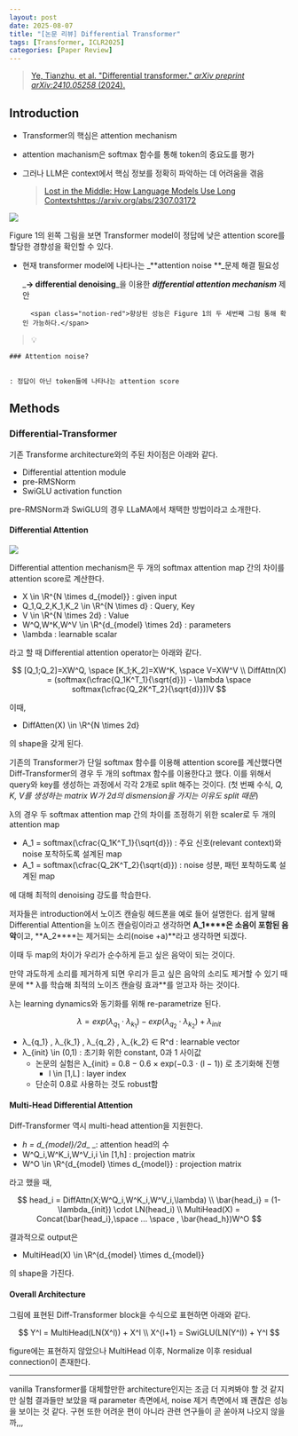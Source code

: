 ```yaml
---
layout: post
date: 2025-08-07
title: "[논문 리뷰] Differential Transformer"
tags: [Transformer, ICLR2025]
categories: [Paper Review]
---
```


> [Ye, Tianzhu, et al. "Differential transformer." ](https://arxiv.org/abs/2410.05258)[_arXiv preprint arXiv:2410.05258_](https://arxiv.org/abs/2410.05258)[ (2024).](https://arxiv.org/abs/2410.05258)



## Introduction

- Transformer의 핵심은 attention mechanism
- attention machanism은 softmax 함수를 통해 token의 중요도를 평가
- 그러나 LLM은 context에서 핵심 정보를 정확히 파악하는 데 어려움을 겪음

	> [Lost in the Middle: How Language Models Use Long Contextshttps://arxiv.org/abs/2307.03172](https://arxiv.org/abs/2307.03172)


![](https://prod-files-secure.s3.us-west-2.amazonaws.com/542b861c-36a8-4051-84e5-8804b6728dba/9083ea56-691a-4752-ae26-47f403431ac8/image.png?X-Amz-Algorithm=AWS4-HMAC-SHA256&X-Amz-Content-Sha256=UNSIGNED-PAYLOAD&X-Amz-Credential=ASIAZI2LB466QB3TG5GF%2F20250913%2Fus-west-2%2Fs3%2Faws4_request&X-Amz-Date=20250913T160045Z&X-Amz-Expires=3600&X-Amz-Security-Token=IQoJb3JpZ2luX2VjEMz%2F%2F%2F%2F%2F%2F%2F%2F%2F%2FwEaCXVzLXdlc3QtMiJHMEUCIQD3EPqgLADfPD4XyEzAYMkIQsBctAMCtogP8urTN%2B6bjAIgfzuiDenxk6cGsOZoiBIBvhjwHtkiUA1T%2F1Qn7q7eMMQq%2FwMIRRAAGgw2Mzc0MjMxODM4MDUiDN9QDSsENDiIIXaGICrcA%2FCca5cb8fPsvJdmCQEB%2BenPVGy1XnqSCr9RqcQfTxMDEu4QkeAK0tn5lgsXXffKfWSBSQqGSVIP5%2BgOxhYMPfC4RBny4yUhMhqbio9vTBpacghc0%2FjpZBeeQ6BZZ8yWeWtKdtADQ5W1LUPrGwugpfuNI40WZ9dXn6mAeQmDRqu96OFzZsiVkIZPH2jZxynGYK4qrPdIo1FAL1N8b3GMX%2FH7OSR7aaNSUhzl0B60Mmt%2BdRoRnzwtbZlWGexJfIQJjwmJ1SoAYPM1QX4YQcFUhh7bW2jbDi65kjzIP%2BZskYGIwlQPWO80AbKDCqhem5AHNd1ERVc%2FZE%2BR8i0i%2B5bVTJ3E9CQ9s9KF2fh6E4R4%2B5XzIN7KbBxbxzYW%2BKWwuKX2cH4%2Bc4YF0FJHE1b17RIuqsCAvI71IyNR1yZLt%2FpUaGVWRoA7wjzh7KLN2I5HfiC2bXGSl5X3FWn8JxC%2B%2BW7DHh4Rkr%2F208sW%2BjIqfpWYtdhmBvp8P%2BFbnij1TgZTq3hCk3FsIPgykfawDWDQeuQazQfjauk5e%2FZGxSnY9upBISzIRr6XI4gPwhlfbNRNKNqOz7nyEM1wOhPJf%2BYMuzkbBJmX63KrrBvg0tFb4e16Mqn7vEEhYbUQ9g0y8kJfMPe8lcYGOqUB0ugVM4RxY4LkWT%2Fk%2BmXObr3iCnk1XYpMtFtnhr7V21qOWgGUif3Oal9JJ4ktfetSEfkvIs6fJNNKW0efthuorLQ7oJLeBKkjrgOJTbQuuORh1Rrx338LOCQ%2BH9B9bxsLQaHIfYr8VU4mrp10aaOlezudCYpaOSCXKAPd2O3%2B1GoKPa%2FYB6ERkQRb%2BsNayfXO6g0Mx%2FFOTmQ7%2FqgC%2Bq9MbPzxdJDU&X-Amz-Signature=137bbcc9ebb83aaa1da60e3270690975da63675806297b2c8117eedf9814b7f0&X-Amz-SignedHeaders=host&x-amz-checksum-mode=ENABLED&x-id=GetObject)


Figure 1의 왼쪽 그림을 보면 Transformer model이 정답에 낮은 attention score를 할당한 경향성을 확인할 수 있다.

- 현재 transformer model에 나타나는 _**attention noise **_문제 해결 필요성

	_**→ differential denoising**_을 이용한 _**differential attention mechanism**_ 제안


		<span class="notion-red">향상된 성능은 Figure 1의 두 세번째 그림 통해 확인 가능하다.</span>


> 💡 


	### Attention noise?


	: 정답이 아닌 token들에 나타나는 attention score



## Methods



### Differential-Transformer


기존 Transforme architecture와의 주된 차이점은 아래와 같다.

- Differential attention module
- pre-RMSNorm
- SwiGLU activation function

pre-RMSNorm과 SwiGLU의 경우 LLaMA에서 채택한 방법이라고 소개한다.



#### Differential Attention


![](https://prod-files-secure.s3.us-west-2.amazonaws.com/542b861c-36a8-4051-84e5-8804b6728dba/116d70b2-1963-4810-9167-f4c7d8a06e8f/image.png?X-Amz-Algorithm=AWS4-HMAC-SHA256&X-Amz-Content-Sha256=UNSIGNED-PAYLOAD&X-Amz-Credential=ASIAZI2LB466QB3TG5GF%2F20250913%2Fus-west-2%2Fs3%2Faws4_request&X-Amz-Date=20250913T160045Z&X-Amz-Expires=3600&X-Amz-Security-Token=IQoJb3JpZ2luX2VjEMz%2F%2F%2F%2F%2F%2F%2F%2F%2F%2FwEaCXVzLXdlc3QtMiJHMEUCIQD3EPqgLADfPD4XyEzAYMkIQsBctAMCtogP8urTN%2B6bjAIgfzuiDenxk6cGsOZoiBIBvhjwHtkiUA1T%2F1Qn7q7eMMQq%2FwMIRRAAGgw2Mzc0MjMxODM4MDUiDN9QDSsENDiIIXaGICrcA%2FCca5cb8fPsvJdmCQEB%2BenPVGy1XnqSCr9RqcQfTxMDEu4QkeAK0tn5lgsXXffKfWSBSQqGSVIP5%2BgOxhYMPfC4RBny4yUhMhqbio9vTBpacghc0%2FjpZBeeQ6BZZ8yWeWtKdtADQ5W1LUPrGwugpfuNI40WZ9dXn6mAeQmDRqu96OFzZsiVkIZPH2jZxynGYK4qrPdIo1FAL1N8b3GMX%2FH7OSR7aaNSUhzl0B60Mmt%2BdRoRnzwtbZlWGexJfIQJjwmJ1SoAYPM1QX4YQcFUhh7bW2jbDi65kjzIP%2BZskYGIwlQPWO80AbKDCqhem5AHNd1ERVc%2FZE%2BR8i0i%2B5bVTJ3E9CQ9s9KF2fh6E4R4%2B5XzIN7KbBxbxzYW%2BKWwuKX2cH4%2Bc4YF0FJHE1b17RIuqsCAvI71IyNR1yZLt%2FpUaGVWRoA7wjzh7KLN2I5HfiC2bXGSl5X3FWn8JxC%2B%2BW7DHh4Rkr%2F208sW%2BjIqfpWYtdhmBvp8P%2BFbnij1TgZTq3hCk3FsIPgykfawDWDQeuQazQfjauk5e%2FZGxSnY9upBISzIRr6XI4gPwhlfbNRNKNqOz7nyEM1wOhPJf%2BYMuzkbBJmX63KrrBvg0tFb4e16Mqn7vEEhYbUQ9g0y8kJfMPe8lcYGOqUB0ugVM4RxY4LkWT%2Fk%2BmXObr3iCnk1XYpMtFtnhr7V21qOWgGUif3Oal9JJ4ktfetSEfkvIs6fJNNKW0efthuorLQ7oJLeBKkjrgOJTbQuuORh1Rrx338LOCQ%2BH9B9bxsLQaHIfYr8VU4mrp10aaOlezudCYpaOSCXKAPd2O3%2B1GoKPa%2FYB6ERkQRb%2BsNayfXO6g0Mx%2FFOTmQ7%2FqgC%2Bq9MbPzxdJDU&X-Amz-Signature=b065300f94fe7ae4628e5764c61220a2ce1881249ae4def65023c7928f5855e7&X-Amz-SignedHeaders=host&x-amz-checksum-mode=ENABLED&x-id=GetObject)


Differential attention mechanism은 두 개의 softmax attention map 간의 차이를 attention score로 계산한다.

- X \in \R^{N \times d\_{model}} : given input
- Q\_1,Q\_2,K\_1,K\_2 \in \R^{N \times d} : Query, Key
- V \in \R^{N \times 2d} : Value
- W^Q,W^K,W^V \in \R^{d\_{model} \times 2d} : parameters
- \lambda : learnable scalar

라고 할 때 Differential attention operator는 아래와 같다.


$$
[Q_1;Q_2]=XW^Q, \space [K_1;K_2]=XW^K, \space V=XW^V \\
DiffAttn(X) = (softmax(\cfrac{Q_1K^T_1}{\sqrt{d}}) - \lambda \space softmax(\cfrac{Q_2K^T_2}{\sqrt{d}}))V
$$


이때,

- DiffAtten(X) \in \R^{N \times 2d}

의 shape을 갖게 된다.


기존의 Transformer가 단일 softmax 함수를 이용해 attention score를 계산했다면 Diff-Transformer의 경우 두 개의 softmax 함수를 이용한다고 했다. 이를 위해서 query와 key를 생성하는 과정에서 각각 2개로 split 해주는 것이다. <span class="notion-red">(첫 번째 수식, </span><span class="notion-red">_Q, K, V를 생성하는 matrix W가 2d의 dismension을 가지는 이유도 split 때문_</span><span class="notion-red">)</span>


 λ의 경우 두 softmax attention map 간의 차이를 조정하기 위한 scaler로 두 개의 attention map

- A\_1 = softmax(\cfrac{Q\_1K^T\_1}{\sqrt{d}}) : 주요 신호(relevant context)와 noise 포착하도록 설계된 map
- A\_1 = softmax(\cfrac{Q\_2K^T\_2}{\sqrt{d}}) : noise 성분, 패턴 포착하도록 설계된 map 

에 대해 최적의 denoising 강도를 학습한다.


저자들은 introduction에서 노이즈 캔슬링 헤드폰을 예로 들어 설명한다. 쉽게 말해 Differential Attention을 노이즈 캔슬링이라고 생각하면 **A\_1****은 소음이 포함된 음악**이고, **A\_2****는 제거되는 소리(noise +a)**라고 생각하면 되겠다. 


이때 두 map의 차이가 우리가 순수하게 듣고 싶은 음악이 되는 것이다. 


만약 과도하게 소리를 제거하게 되면 우리가 듣고 싶은 음악의 소리도 제거할 수 있기 때문에 ** λ를 학습해 최적의 노이즈 캔슬링 효과**를 얻고자 하는 것이다.


λ는 learning dynamics와 동기화를 위해 re-parametrize 된다.


$$
\lambda = exp(\lambda_{q_1} \cdot \lambda_{k_1}) - exp(\lambda_{q_2} \cdot \lambda_{k_2}) + \lambda_{init}
$$

- λ\_{q\_1} , λ\_{k\_1} , λ\_{q\_2} , λ\_{k\_2} ∈ R^d : learnable vector
- λ\_{init} \in (0,1) : 초기화 위한 constant, 0과 1 사이값
	- 논문의 실험은 λ\_{init} = 0.8 − 0.6 × exp(−0.3 · (l − 1)) 로 초기화해 진행
		- l \in [1,L] : layer index
	- 단순히 0.8로 사용하는 것도 robust함


#### **Multi-Head Differential Attention**


Diff-Transformer 역시 multi-head attention을 지원한다.

- _h = d\_{model}/2d__ _: attention head의 수
- W^Q\_i,W^K\_i,W^V\_i,i \in [1,h] : projection matrix
- W^O \in \R^{d\_{model} \times d\_{model}} : projection matrix

라고 했을 때,


$$
head_i = DiffAttn(X;W^Q_i,W^K_i,W^V_i,\lambda) \\
\bar{head_i} = (1-\lambda_{init}) \cdot LN(head_i) \\
MultiHead(X) = Concat(\bar{head_i},\space ... \space , \bar{head_h})W^O
$$


결과적으로 output은

- MultiHead(X) \in \R^{d\_{model} \times d\_{model}}

의 shape을 가진다.



#### Overall Architecture


그림에 표현된 Diff-Transformer block을 수식으로 표현하면 아래와 같다.


$$
Y^l = MultiHead(LN(X^l)) + X^l \\
X^{l+1} = SwiGLU(LN(Y^l)) + Y^l
$$


figure에는 표현하지 않았으나 MultiHead 이후, Normalize 이후 residual connection이 존재한다.


---


vanilla Transformer를 대체할만한 architecture인지는 조금 더 지켜봐야 할 것 같지만 실험 결과들만 보았을 때 parameter 측면에서, noise 제거 측면에서 꽤 괜찮은 성능을 보이는 것 같다. 구현 또한 어려운 편이 아니라 관련 연구들이 곧 쏟아져 나오지 않을까,,,

